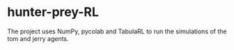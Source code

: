 # hunter-prey-RL

The project uses NumPy, pycolab and TabulaRL to run the simulations of the tom and jerry agents.
